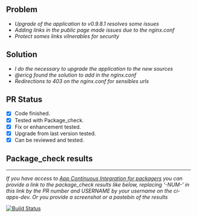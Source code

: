 ## Problem
- *Upgrade of the application to v0.9.8.1 resolves some issues*
- *Adding links in the public page made issues due to the nginx.conf*
- *Protect somes links vilnerables for security*

## Solution
- *I do the necessary to upgrade the application to the new sources*
- *@ericg found the solution to add in the nginx.conf*
- *Redirections to 403 on the nginx.conf for sensibles urls*

## PR Status
- [x] Code finished.
- [x] Tested with Package_check.
- [x] Fix or enhancement tested.
- [x] Upgrade from last version tested.
- [x] Can be reviewed and tested.

## Package_check results
---
*If you have access to [App Continuous Integration for packagers](https://yunohost.org/#/packaging_apps_ci) you can provide a link to the package_check results like below, replacing '-NUM-' in this link by the PR number and USERNAME by your username on the ci-apps-dev. Or you provide a screenshot or a pastebin of the results*

[![Build Status](https://ci-apps-dev.yunohost.org/jenkins/job/garradin_ynh%20PR-NUM-%20(USERNAME)/badge/icon)](https://ci-apps-dev.yunohost.org/jenkins/job/garradin_ynh%20PR-NUM-%20(USERNAME)/)  
